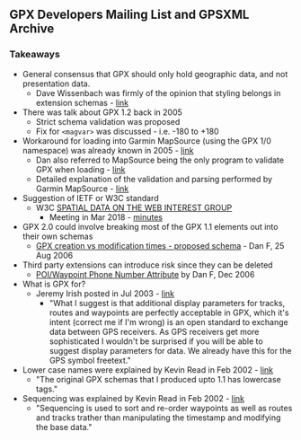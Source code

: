 ## GPX Developers Mailing List and GPSXML Archive

### Takeaways

- General consensus that GPX should only hold geographic data, and not presentation data.
  - Dave Wissenbach was firmly of the opinion that styling belongs in extension schemas - [link](https://www.topografix.com/gpx_mailing_list.asp#co8olb+922q@eGroups.com)
- There was talk about GPX 1.2 back in 2005
  - Strict schema validation was proposed
  - Fix for `<magvar>` was discussed - i.e. -180 to +180
- Workaround for loading into Garmin MapSource (using the GPX 1/0 namespace) was already known in 2005 - [link](https://www.topografix.com/gpx_mailing_list.asp#756031977.20050201101607@topografix.com)
  - Dan also referred to MapSource being the only program to validate GPX when loading - [link](https://www.topografix.com/gpx_mailing_list.asp#1182069704.20050201165622@topografix.com)
  - Detailed explanation of the validation and parsing performed by Garmin MapSource - [link](https://www.topografix.com/gpx_mailing_list.asp#ctr3di+r3a7@eGroups.com) 
- Suggestion of IETF or W3C standard
  - W3C [SPATIAL DATA ON THE WEB INTEREST GROUP](https://www.w3.org/2017/sdwig/)
    - Meeting in Mar 2018 - [minutes](https://www.w3.org/2018/06/06-sdw-minutes.html#x14)
- GPX 2.0 could involve breaking most of the GPX 1.1 elements out into their own schemas
  - [GPX creation vs modification times - proposed schema](https://www.topografix.com/gpx_mailing_list.asp#885169760.20060825161206@topografix.com) - Dan F, 25 Aug 2006
- Third party extensions can introduce risk since they can be deleted
  - [POI/Waypoint Phone Number Attribute](https://www.topografix.com/gpx_mailing_list.asp#15910526580.20061205132718@topografix.com) by Dan F, Dec 2006
- What is GPX for?
  - Jeremy Irish posted in Jul 2003 - [link](https://www.topografix.com/gpx_mailing_list.asp#000701c34c8c$4ab95c20$84a79642@groundspeak.biz)
    - "What I suggest is that additional display parameters for tracks, routes and waypoints are perfectly acceptable in GPX, which it's intent (correct me if I'm wrong) is an open standard to exchange data between GPS receivers. As GPS receivers get more sophisticated I wouldn't be surprised if you will be able to suggest display parameters for data. We already have this for the GPS symbol freetext."
- Lower case names were explained by Kevin Read in Feb 2002 - [link](https://www.topografix.com/gpx_mailing_list.asp#004101c1ab89$ae5d1690$1900a8c0@krlap)
  - "The original GPX schemas that I produced upto 1.1 has lowercase tags."
- Sequencing was explained by Kevin Read in Feb 2002 - [link](https://www.topografix.com/gpx_mailing_list.asp#001801c1aef4$bba65d20$1900a8c0@krlap)
  - "Sequencing is used to sort and re-order waypoints as well as routes and tracks trather than manipulating the timestamp and modifying the base data."